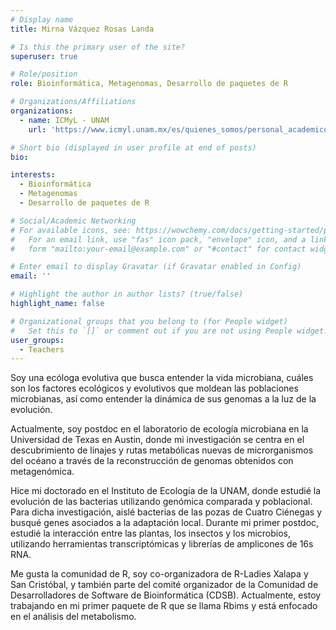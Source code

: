 ```yaml
---
# Display name
title: Mirna Vázquez Rosas Landa

# Is this the primary user of the site?
superuser: true

# Role/position
role: Bioinformática, Metagenomas, Desarrollo de paquetes de R

# Organizations/Affiliations
organizations:
  - name: ICMyL - UNAM
    url: 'https://www.icmyl.unam.mx/es/quienes_somos/personal_academico/vazquez-rosas-landa-mirna'

# Short bio (displayed in user profile at end of posts)
bio:

interests:
  - Bioinformática
  - Metagenomas
  - Desarrollo de paquetes de R

# Social/Academic Networking
# For available icons, see: https://wowchemy.com/docs/getting-started/page-builder/#icons
#   For an email link, use "fas" icon pack, "envelope" icon, and a link in the
#   form "mailto:your-email@example.com" or "#contact" for contact widget.

# Enter email to display Gravatar (if Gravatar enabled in Config)
email: ''

# Highlight the author in author lists? (true/false)
highlight_name: false

# Organizational groups that you belong to (for People widget)
#   Set this to `[]` or comment out if you are not using People widget.
user_groups:
  - Teachers
---
```


Soy una ecóloga evolutiva que busca entender la vida microbiana, cuáles son los factores ecológicos y evolutivos que moldean las poblaciones microbianas, así como entender la dinámica de sus genomas a la luz de la evolución.

Actualmente, soy postdoc en el laboratorio de ecología microbiana en la Universidad de Texas en Austin, donde mi investigación se centra en el descubrimiento de linajes y rutas metabólicas nuevas de microrganismos del océano a través de la reconstrucción de genomas obtenidos con metagenómica.

Hice mi doctorado en el Instituto de Ecología de la UNAM, donde estudié la evolución de las bacterias utilizando genómica comparada y poblacional. Para dicha investigación, aislé bacterias de las pozas de Cuatro Ciénegas y busqué genes asociados a la adaptación local. Durante mi primer postdoc, estudié la interacción entre las plantas, los insectos y los microbios, utilizando herramientas transcriptómicas y librerías de amplicones de 16s RNA.

Me gusta la comunidad de R, soy co-organizadora de R-Ladies Xalapa y San Cristóbal, y también parte del comité organizador de la Comunidad de Desarrolladores de Software de Bioinformática (CDSB). Actualmente, estoy trabajando en mi primer paquete de R que se llama Rbims y está enfocado en el análisis del metabolismo.
